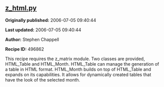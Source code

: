 ## [z_html.py](https://code.activestate.com/recipes/496862-z_htmlpy)

**Originally published:** 2006-07-05 09:40:44

**Last updated:** 2006-07-05 09:40:44

**Author:** Stephen Chappell

**Recipe ID:** 496862

This recipe requires the z_matrix module.
Two classes are provided, HTML_Table and HTML_Month.
HTML_Table can manage the generation of a table in HTML format.
HTML_Month builds on top of HTML_Table and expands on its capabilities.
It allows for dynamically created tables that have the look of the selected month.
